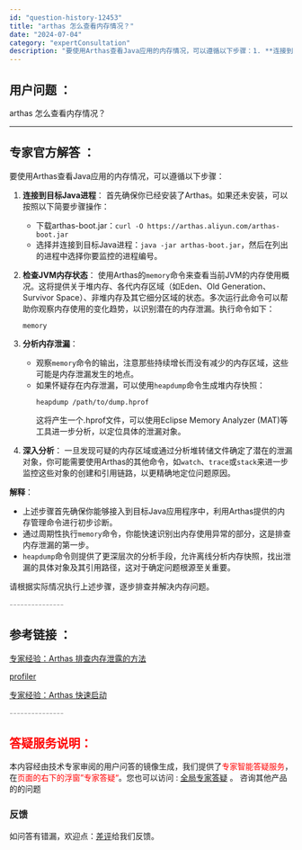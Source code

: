 ```yaml
---
id: "question-history-12453"
title: "arthas 怎么查看内存情况？"
date: "2024-07-04"
category: "expertConsultation"
description: "要使用Arthas查看Java应用的内存情况，可以遵循以下步骤：1. **连接到目标Java进程**：   首先确保你已经安装了Arthas。如果还未安装，可以按照以下简要步骤操作：   - 下载arthas-boot.jar：`curl -O https://arthas.aliyun.com/a"
---
```


## 用户问题 ：

arthas 怎么查看内存情况？

---

## 专家官方解答 ：

要使用Arthas查看Java应用的内存情况，可以遵循以下步骤：

1. **连接到目标Java进程**：
   首先确保你已经安装了Arthas。如果还未安装，可以按照以下简要步骤操作：

   - 下载arthas-boot.jar：`curl -O https://arthas.aliyun.com/arthas-boot.jar`
   - 选择并连接到目标Java进程：`java -jar arthas-boot.jar`，然后在列出的进程中选择你要监控的进程编号。

2. **检查JVM内存状态**：
   使用Arthas的`memory`命令来查看当前JVM的内存使用概况。这将提供关于堆内存、各代内存区域（如Eden、Old Generation、Survivor Space）、非堆内存及其它细分区域的状态。多次运行此命令可以帮助你观察内存使用的变化趋势，以识别潜在的内存泄漏。执行命令如下：

   ```
   memory
   ```

3. **分析内存泄漏**：

   - 观察`memory`命令的输出，注意那些持续增长而没有减少的内存区域，这些可能是内存泄漏发生的地点。
   - 如果怀疑存在内存泄漏，可以使用`heapdump`命令生成堆内存快照：
     ```
     heapdump /path/to/dump.hprof
     ```
     这将产生一个.hprof文件，可以使用Eclipse Memory Analyzer (MAT)等工具进一步分析，以定位具体的泄漏对象。

4. **深入分析**：
   一旦发现可疑的内存区域或通过分析堆转储文件确定了潜在的泄漏对象，你可能需要使用Arthas的其他命令，如`watch`、`trace`或`stack`来进一步监控这些对象的创建和引用链路，以更精确地定位问题原因。

**解释**：

- 上述步骤首先确保你能够接入到目标Java应用程序中，利用Arthas提供的内存管理命令进行初步诊断。
- 通过周期性执行`memory`命令，你能快速识别出内存使用异常的部分，这是排查内存泄漏的第一步。
- `heapdump`命令则提供了更深层次的分析手段，允许离线分析内存快照，找出泄漏的具体对象及其引用路径，这对于确定问题根源至关重要。

请根据实际情况执行上述步骤，逐步排查并解决内存问题。

<font color="#949494">---------------</font>

## 参考链接 ：

[专家经验：Arthas 排查内存泄露的方法](./user-question-history12455.html)

[profiler](../profiler.md)

[专家经验：Arthas 快速启动](./user-question-history11440.md)

<font color="#949494">---------------</font>

## <font color="#FF0000">答疑服务说明：</font>

本内容经由技术专家审阅的用户问答的镜像生成，我们提供了<font color="#FF0000">专家智能答疑服务</font>，在<font color="#FF0000">页面的右下的浮窗”专家答疑“</font>。您也可以访问 : [全局专家答疑](https://answer.opensource.alibaba.com/docs/intro) 。 咨询其他产品的的问题

### 反馈

如问答有错漏，欢迎点：[差评](https://ai.nacos.io/user/feedbackByEnhancerGradePOJOID?enhancerGradePOJOId=16059)给我们反馈。
